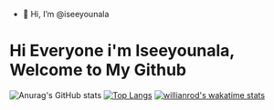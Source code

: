 - 👋 Hi, I’m @iseeyounala

# Hi Everyone i'm Iseeyounala, Welcome to My Github

<!-- Status -->
![Anurag's GitHub stats](https://github-readme-stats.vercel.app/api?username=iseeyounala&theme=ocean_dark&show_icons=true)
[![Top Langs](https://github-readme-stats.vercel.app/api/top-langs/?username=iseeyounala)](https://github.com/iseeyounala/github-readme-stats)
[![willianrod's wakatime stats](https://github-readme-stats.vercel.app/api/wakatime?username=iseeyounala)](https://github.com/willianrod/github-readme-stats)


